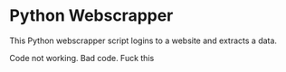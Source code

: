 # Python Webscrapper 


This Python webscrapper script logins to a website and extracts a 
data.

Code not working. Bad code. Fuck this 
